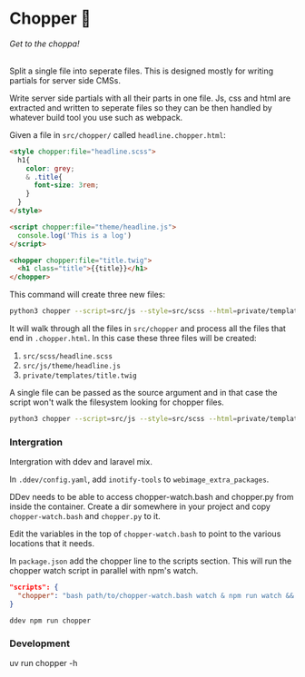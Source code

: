 
# Chopper 🚁
*Get to the choppa!* <br><br>


Split a single file into seperate files.  This is designed mostly for
writing partials for server side CMSs.

Write server side partials with all their parts in one file.  Js, css
and html are extracted and written to seperate files so they can be
then handled by whatever build tool you use such as webpack.

Given a file in `src/chopper/` called `headline.chopper.html`:

``` html
<style chopper:file="headline.scss">
  h1{
    color: grey;
    & .title{
      font-size: 3rem;
    }
  }
</style>

<script chopper:file="theme/headline.js">
  console.log('This is a log')
</script>

<chopper chopper:file="title.twig">
  <h1 class="title">{{title}}</h1>
</chopper>
```

This command will create three new files:

``` bash
python3 chopper --script=src/js --style=src/scss --html=private/templates src/chopper
```

It will walk through all the files in `src/chopper` and process all
the files that end in `.chopper.html`.  In this case these three files
will be created:

1. `src/scss/headline.scss`
1. `src/js/theme/headline.js`
1. `private/templates/title.twig`

A single file can be passed as the source argument and in that case
the script won't walk the filesystem looking for chopper files.

``` bash
python3 chopper --script=src/js --style=src/scss --html=private/templates src/chopper/headline.chopper.html
```


### Intergration

Intergration with ddev and laravel mix.

In `.ddev/config.yaml`, add `inotify-tools` to `webimage_extra_packages`.

DDev needs to be able to access chopper-watch.bash and chopper.py from inside the container.  Create a dir somewhere in your project and copy `chopper-watch.bash` and `chopper.py` to it.

Edit the variables in the top of `chopper-watch.bash` to point to the various locations that it needs.

In `package.json` add the chopper line to the scripts section.  This
will run the chopper watch script in parallel with npm's watch.

``` json
"scripts": {
  "chopper": "bash path/to/chopper-watch.bash watch & npm run watch && fg"
}
```

`ddev npm run chopper`


### Development

uv run chopper -h

